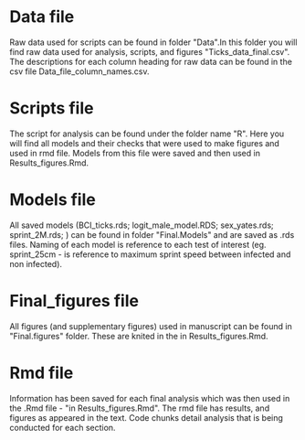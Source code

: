 # Data file
Raw data used for scripts can be found in folder "Data".In this folder you will find raw data used for analysis, scripts, and figures "Ticks_data_final.csv". The descriptions for each column heading for raw data can be found in the csv file Data_file_column_names.csv. 

# Scripts file
The script for analysis can be found under the folder name "R". Here you will find all models and their checks that were used to make figures and used in rmd file. Models from this file were saved and then used in Results_figures.Rmd. 

# Models file
All saved models (BCI_ticks.rds; logit_male_model.RDS; sex_yates.rds; sprint_2M.rds; ) can be found in folder "Final.Models" and are saved as .rds files. Naming of each model is reference to each test of interest (eg. sprint_25cm - is reference to maximum sprint speed between infected and non infected). 

# Final_figures file
 All figures (and supplementary figures) used in manuscript can be found in "Final.figures" folder. These are knited in the in Results_figures.Rmd. 
# Rmd file
Information has been saved for each final analysis which was then used in the .Rmd file - "in Results_figures.Rmd". The rmd file has results, and figures as appeared in the text. Code chunks detail analysis that is being conducted for each section. 
